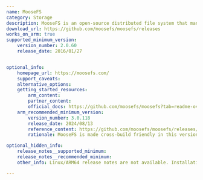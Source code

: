 ```yaml
---
name: MooseFS
category: Storage
description: MooseFS is an open-source distributed file system that manages large-scale data storage with high reliability, scalability, and fault tolerance.
download_url: https://github.com/moosefs/moosefs/releases
works_on_arm: true
supported_minimum_version:
    version_number: 2.0.60
    release_date: 2016/01/27


optional_info:
    homepage_url: https://moosefs.com/
    support_caveats:
    alternative_options:
    getting_started_resources:
        arm_content:
        partner_content:
        official_docs: https://github.com/moosefs/moosefs?tab=readme-ov-file#getting-started
    arm_recommended_minimum_version:
        version_number: 3.0.118
        release_date: 2024/08/13
        reference_content: https://github.com/moosefs/moosefs/releases/tag/v3.0.118
        rationale: MooseFS is made cross-build friendly in this version. That means, we can expect MooseFS to be built on x86_64 to target ARM64, which can assist x86-host users in accessing ARM artifacts.

optional_hidden_info:
    release_notes__supported_minimum:
    release_notes__recommended_minimum:
    other_info: Linux/ARM64 release notes are not available. Installation and testing are done via the [tar archive](https://github.com/moosefs/moosefs/releases/tag/v2.0.60).

---
```


